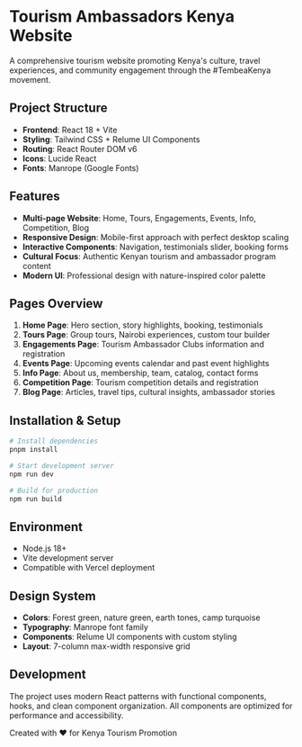 # Tourism Ambassadors Kenya Website

A comprehensive tourism website promoting Kenya's culture, travel experiences, and community engagement through the #TembeaKenya movement.

## Project Structure

- **Frontend**: React 18 + Vite
- **Styling**: Tailwind CSS + Relume UI Components
- **Routing**: React Router DOM v6
- **Icons**: Lucide React
- **Fonts**: Manrope (Google Fonts)

## Features

- **Multi-page Website**: Home, Tours, Engagements, Events, Info, Competition, Blog
- **Responsive Design**: Mobile-first approach with perfect desktop scaling
- **Interactive Components**: Navigation, testimonials slider, booking forms
- **Cultural Focus**: Authentic Kenyan tourism and ambassador program content
- **Modern UI**: Professional design with nature-inspired color palette

## Pages Overview

1. **Home Page**: Hero section, story highlights, booking, testimonials
2. **Tours Page**: Group tours, Nairobi experiences, custom tour builder
3. **Engagements Page**: Tourism Ambassador Clubs information and registration
4. **Events Page**: Upcoming events calendar and past event highlights
5. **Info Page**: About us, membership, team, catalog, contact forms
6. **Competition Page**: Tourism competition details and registration
7. **Blog Page**: Articles, travel tips, cultural insights, ambassador stories

## Installation & Setup

```bash
# Install dependencies
pnpm install

# Start development server
npm run dev

# Build for production
npm run build
```

## Environment

- Node.js 18+
- Vite development server
- Compatible with Vercel deployment

## Design System

- **Colors**: Forest green, nature green, earth tones, camp turquoise
- **Typography**: Manrope font family
- **Components**: Relume UI components with custom styling
- **Layout**: 7-column max-width responsive grid

## Development

The project uses modern React patterns with functional components, hooks, and clean component organization. All components are optimized for performance and accessibility.

Created with ❤️ for Kenya Tourism Promotion
